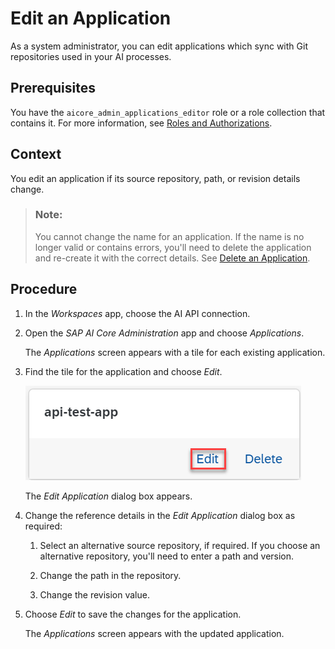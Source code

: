 <!-- loio1c156f440aaa431ba09c10123e159b11 -->

# Edit an Application

As a system administrator, you can edit applications which sync with Git repositories used in your AI processes.



<a name="loio1c156f440aaa431ba09c10123e159b11__prereq_jxh_bpc_bob"/>

## Prerequisites

You have the `aicore_admin_applications_editor` role or a role collection that contains it. For more information, see [Roles and Authorizations](security-e4cf710.md#loio4ef8499d7a4945ec854e3b4590830bcc).



## Context

You edit an application if its source repository, path, or revision details change.

> ### Note:  
> You cannot change the name for an application. If the name is no longer valid or contains errors, you'll need to delete the application and re-create it with the correct details. See [Delete an Application](delete-an-application-d503fb0.md).



<a name="loio1c156f440aaa431ba09c10123e159b11__steps_gkj_m3k_ysb"/>

## Procedure

1.  In the *Workspaces* app, choose the AI API connection.

2.  Open the *SAP AI Core Administration* app and choose *Applications*.

    The *Applications* screen appears with a tile for each existing application.

3.  Find the tile for the application and choose *Edit*.

    ![Application tile with Edit option highlighted.](images/Image_AIL_edit_app_d767d40.png)

    The *Edit Application* dialog box appears.

4.  Change the reference details in the *Edit Application* dialog box as required:

    1.  Select an alternative source repository, if required. If you choose an alternative repository, you'll need to enter a path and version.

    2.  Change the path in the repository.

    3.  Change the revision value.


5.  Choose *Edit* to save the changes for the application.

    The *Applications* screen appears with the updated application.


